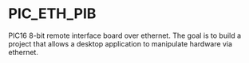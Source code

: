 # PIC_ETH_PIB
PIC16 8-bit remote interface board over ethernet. The goal is to build a project that allows a desktop application to manipulate hardware via ethernet. 
